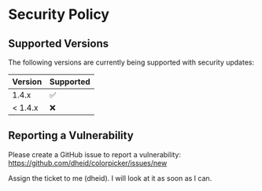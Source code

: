 # Security Policy

## Supported Versions

The following versions are currently being supported with security updates:

| Version | Supported          |
|---------| ------------------ |
| 1.4.x   | :white_check_mark: |
| < 1.4.x | :x:                |


## Reporting a Vulnerability

Please create a GitHub issue to report a vulnerability: https://github.com/dheid/colorpicker/issues/new

Assign the ticket to me (dheid). I will look at it as soon as I can.
